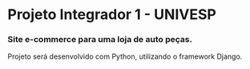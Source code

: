# Projeto Integrador 1 - UNIVESP
### Site e-commerce para uma loja de auto peças.

Projeto será desenvolvido com Python, utilizando o framework Django.
